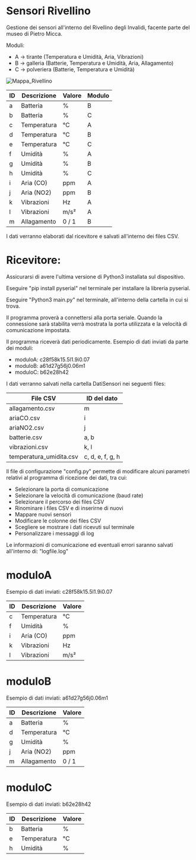 # Sensori Rivellino
Gestione dei sensori all'interno del Rivellino degli Invalidi, facente parte del museo di Pietro Micca.

Moduli:
- A → tirante (Temperatura e Umidità, Aria, Vibrazioni)
- B → galleria (Batterie, Temperatura e Umidità, Aria, Allagamento)
- C → polveriera (Batterie, Temperatura e Umidità)

![Mappa_Rivellino](https://github.com/user-attachments/assets/0eda5039-46fb-40d3-8ec3-fc16ac8c2962)

| ID   | Descrizione                | Valore       | Modulo  |
|------|----------------------------|--------------|---------|
| a    | Batteria                   | %            | B       |
| b    | Batteria                   | %            | C       |
| c    | Temperatura                | °C           | A       |
| d    | Temperatura                | °C           | B       |
| e    | Temperatura                | °C           | C       |
| f    | Umidità                    | %            | A       |
| g    | Umidità                    | %            | B       |
| h    | Umidità                    | %            | C       |
| i    | Aria (CO)                  | ppm          | A       |
| j    | Aria (NO2)                 | ppm          | B       |
| k    | Vibrazioni                 | Hz           | A       |
| l    | Vibrazioni                 | m/s²         | A       |
| m    | Allagamento                | 0 / 1        | B       |

I dati verranno elaborati dal ricevitore e salvati all'interno dei files CSV.

# Ricevitore:

Assicurarsi di avere l'ultima versione di Python3 installata sul dispositivo.

Eseguire "pip install pyserial" nel terminale per installare la libreria pyserial.

Eseguire "Python3 main.py" nel terminale, all'interno della cartella in cui si trova.

Il programma proverà a connettersi alla porta seriale. Quando la connessione sarà stabilita verrà mostrata la porta utilizzata e la velocità di comunicazione impostata.

Il programma riceverà dati periodicamente. Esempio di dati inviati da parte dei moduli:
- moduloA:    c28f58k15.5l1.9i0.07
- moduloB:    a61d27g56j0.06m1
- moduloC:    b62e28h42

I dati verranno salvati nella cartella DatiSensori nei seguenti files:

| File CSV                   | ID del dato         |
|----------------------------|---------------------|
| allagamento.csv            | m                   |
| ariaCO.csv                 | i                   |
| ariaNO2.csv                | j                   |
| batterie.csv               | a, b                |
| vibrazioni.csv             | k, l                |
| temperatura_umidita.csv    | c, d, e, f, g, h    |

Il file di configurazione "config.py" permette di modificare alcuni parametri relativi al programma di ricezione dei dati, tra cui:
- Selezionare la porta di comunicazione
- Selezionare la velocità di comunicazione (baud rate)
- Selezionare il percorso dei files CSV
- Rinominare i files CSV e di inserirne di nuovi
- Mappare nuovi sensori
- Modificare le colonne dei files CSV
- Scegliere se mostrare i dati ricevuti sul terminale
- Personalizzare i messaggi di log

Le informazioni di comunicazione ed eventuali errori saranno salvati all'interno di: "logfile.log"

# moduloA

Esempio di dati inviati:
c28f58k15.5l1.9i0.07

| ID   | Descrizione                | Valore       |
|------|----------------------------|--------------|
| c    | Temperatura                | °C           |
| f    | Umidità                    | %            |
| i    | Aria (CO)                  | ppm          |
| k    | Vibrazioni                 | Hz           |
| l    | Vibrazioni                 | m/s²         |

# moduloB

Esempio di dati inviati:
a61d27g56j0.06m1

| ID   | Descrizione                | Valore       |
|------|----------------------------|--------------|
| a    | Batteria                   | %            |
| d    | Temperatura                | °C           |
| g    | Umidità                    | %            |
| j    | Aria (NO2)                 | ppm          |
| m    | Allagamento                | 0 / 1        |

# moduloC

Esempio di dati inviati:
b62e28h42

| ID   | Descrizione                | Valore       |
|------|----------------------------|--------------|
| b    | Batteria                   | %            |
| e    | Temperatura                | °C           |
| h    | Umidità                    | %            |
